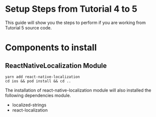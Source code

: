 # Setup Steps from Tutorial 4 to 5
This guide will show you the steps to perform if you are working from Tutorial 5 source code.

# Components to install

## ReactNativeLocalization Module

```
yarn add react-native-localization
cd ios && pod install && cd ..
```

The installation of react-native-localization module will also installed the following dependencies module.

* localized-strings
* react-localization

